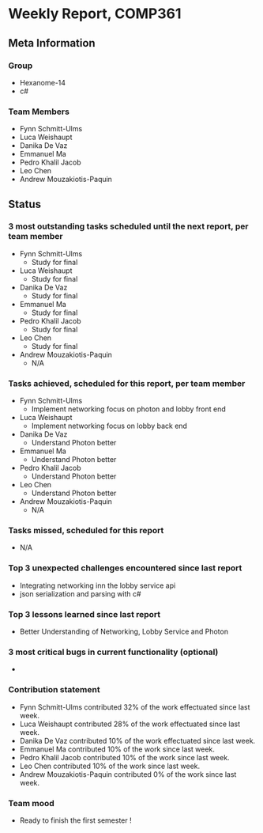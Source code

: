 # Weekly Report, COMP361

## Meta Information

### Group

 * Hexanome-14
 * c#
### Team Members

 * Fynn Schmitt-Ulms
 * Luca Weishaupt
 * Danika De Vaz
 * Emmanuel Ma
 * Pedro Khalil Jacob
 * Leo Chen
 * Andrew Mouzakiotis-Paquin

## Status

### 3 most outstanding tasks scheduled until the next report, per team member

 * Fynn Schmitt-Ulms
   * Study for final
 * Luca Weishaupt
   * Study for final
 * Danika De Vaz
   * Study for final
 * Emmanuel Ma 
   * Study for final
 * Pedro Khalil Jacob
   * Study for final
 * Leo Chen
   * Study for final
 * Andrew Mouzakiotis-Paquin
   * N/A

### Tasks achieved, scheduled for this report, per team member

 * Fynn Schmitt-Ulms
   * Implement networking focus on photon and lobby front end
 * Luca Weishaupt
   * Implement networking focus on lobby back end
 * Danika De Vaz
   * Understand Photon better
 * Emmanuel Ma 
   * Understand Photon better
 * Pedro Khalil Jacob
   * Understand Photon better
 * Leo Chen
   * Understand Photon better
 * Andrew Mouzakiotis-Paquin
   * N/A

### Tasks missed, scheduled for this report

 * N/A

### Top 3 unexpected challenges encountered since last report

 * Integrating networking inn the lobby service api
 * json serialization and parsing with c#

### Top 3 lessons learned since last report

 * Better Understanding of Networking, Lobby Service and Photon

### 3 most critical bugs in current functionality (optional)

 * 

### Contribution statement

 * Fynn Schmitt-Ulms contributed 32% of the work effectuated since last week.
 * Luca Weishaupt contributed 28% of the work effectuated since last week.
 * Danika De Vaz contributed 10% of the work effectuated since last week.
 * Emmanuel Ma contributed 10% of the work since last week.
 * Pedro Khalil Jacob contributed 10% of the work since last week.
 * Leo Chen contributed 10% of the work since last week.
 * Andrew Mouzakiotis-Paquin contributed 0% of the work since last week.

### Team mood

 * Ready to finish the first semester !
